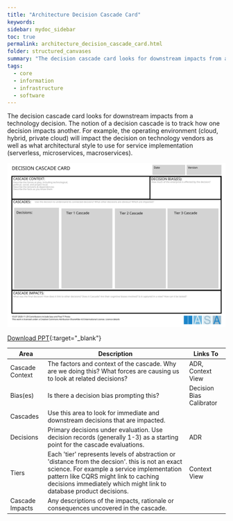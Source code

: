 ```yaml
---
title: "Architecture Decision Cascade Card"
keywords: 
sidebar: mydoc_sidebar
toc: true
permalink: architecture_decision_cascade_card.html
folder: structured_canvases
summary: "The decision cascade card looks for downstream impacts from a technology decision."
tags: 
  - core
  - information
  - infrastructure
  - software
---
```


The decision cascade card looks for downstream impacts from a technology decision. The notion of a decision cascade is to track how one decision impacts another. For example, the operating environment (cloud, hybrid, private cloud) will impact the decision on technology vendors as well as what architectural style to use for service implementation (serverless, microservices, macroservices). 

![image001](media/architecture_decision_cascade_card.svg)

[Download PPT](media/ppt/architecture_decision_cascade_card.ppt){:target="_blank"}

| Area            | Description                                                                                                                                                                                                                                                   | Links To                 |
| --------------- | ------------------------------------------------------------------------------------------------------------------------------------------------------------------------------------------------------------------------------------------------------------- | ------------------------ |
| Cascade Context | The factors and context of the cascade. Why are we doing this? What forces are causing us to look at related decisions?                                                                                                                                       | ADR, Context View        |
| Bias(es)        | Is there a decision bias prompting this?                                                                                                                                                                                                                      | Decision Bias Calibrator |
| Cascades        | Use this area to look for immediate and downstream decisions that are impacted.                                                                                                                                                                               |                          |
| Decisions       | Primary decisions under evaluation. Use decision records (generally 1-3) as a starting point for the cascade evaluations.                                                                                                                                     | ADR                      |
| Tiers           | Each 'tier' represents levels of abstraction or 'distance from the decsion'. this is not an exact science. For example a service implementation pattern like CQRS might link to caching decisions immediately which might link to database product decisions. | Context View             |
| Cascade Impacts | Any descriptions of the impacts, rationale or consequences uncovered in the cascade.                                                                                                                                                                          |                          |
